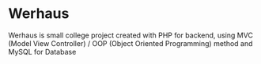 # Werhaus
Werhaus is small college project created with PHP for backend, using MVC (Model View Controller) / OOP (Object Oriented Programming) method and MySQL for Database
